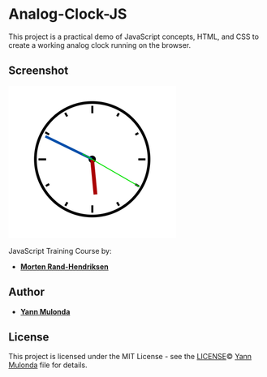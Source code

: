 # Analog-Clock-JS

This project is a practical demo of JavaScript concepts,
HTML, and CSS to create a working analog clock running on the browser.

## Screenshot

![Analog Clock](./img/screenshot.png)

JavaScript Training Course by:
* **[Morten Rand-Hendriksen](https://www.linkedin.com/in/mortenrandhendriksen/?trk=lil_course)**

## Author

* **[Yann Mulonda](https://github.com/YannMjl)**

## License

This project is licensed under the MIT License - see the [LICENSE](LICENSE)© [Yann Mulonda](https://github.com/YannMjl) file for details.
